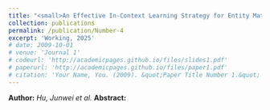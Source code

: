 ```yaml
---
title: "<small>An Effective In-Context Learning Strategy for Entity Matching via Large Language Models</small>"
collection: publications
permalink: /publication/Number-4
excerpt: 'Working, 2025'
# date: 2009-10-01
# venue: 'Journal 1'
# codeurl: 'http://academicpages.github.io/files/slides1.pdf'
# paperurl: 'http://academicpages.github.io/files/paper1.pdf'
# citation: 'Your Name, You. (2009). &quot;Paper Title Number 1.&quot; <i>Journal 1</i>. 1(1).'
---
```


**Author:** *Hu, Junwei et al.* 
**Abstract:** 
